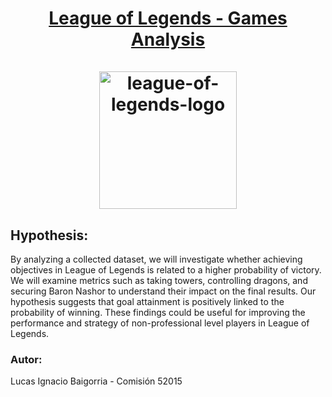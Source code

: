 <h1 align="center">
  
  <a href="https://www.leagueoflegends.com/es-mx/" >
    League of Legends - Games Analysis
    <br/>
    <br/>
  <img  height="220" src="https://upload.wikimedia.org/wikipedia/commons/thumb/d/d8/League_of_Legends_2019_vector.svg/1200px-League_of_Legends_2019_vector.svg.png" alt="league-of-legends-logo"></a>
 </a>
</h1>

## Hypothesis:

By analyzing a collected dataset, we will investigate whether achieving objectives in League of Legends is related to a higher probability of victory. We will examine metrics such as taking towers, controlling dragons, and securing Baron Nashor to understand their impact on the final results. Our hypothesis suggests that goal attainment is positively linked to the probability of winning. These findings could be useful for improving the performance and strategy of non-professional level players in League of Legends.

### Autor:

Lucas Ignacio Baigorria - Comisión 52015
